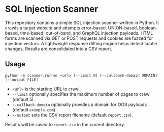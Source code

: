 # SQL Injection Scanner

This repository contains a simple SQL injection scanner written in Python. It crawls a target website and attempts error-based, UNION-based, boolean-based, time-based, out-of-band, and GraphQL injection payloads. HTML forms are scanned via GET or POST requests and cookies are fuzzed for injection vectors. A lightweight response diffing engine helps detect subtle changes. Results are consolidated into a CSV report.

## Usage

```
python -m scanner.runner <url> [--limit N] [--callback-domain DOMAIN] [--output FILE]
```

- `<url>` is the starting URL to crawl.
- `--limit` optionally specifies the maximum number of pages to crawl (default 5).
- `--callback-domain` optionally provides a domain for OOB payloads (default `example.com`).
- `--output` sets the CSV report filename (default `report.csv`).

Results will be saved to `report.csv` in the current directory.
